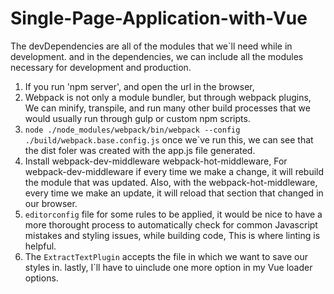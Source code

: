 # Single-Page-Application-with-Vue

The devDependencies are all of the modules that we`ll need while in development. and in the dependencies, we can include all the modules necessary for development and production.

1. If you run 'npm server', and open the url in the browser,
2. Webpack is not only a module bundler, but through webpack plugins, We can minify, transpile, and run many other build processes that we would usually run through gulp or custom npm scripts.
3. ``node ./node_modules/webpack/bin/webpack --config ./build/webpack.base.config.js``
once we`ve run this, we can see that the dist foler was created with
the app.js file generated.
4. Install webpack-dev-middleware webpack-hot-middleware, For webpack-dev-middleware if every time we make a change, it will rebuild the module that was updated.
Also, with the webpack-hot-middleware, every time we make an update, it will reload that section that changed in our browser.
5. ``editorconfig`` file for some rules to be applied, it would be nice to have a more thorought process to automatically check for common Javascript mistakes and styling issues, while building code, This is where linting is helpful.
6. The ``ExtractTextPlugin`` accepts the file in which we want to save our styles in. lastly, I`ll have to uinclude one more option in my Vue loader options.

